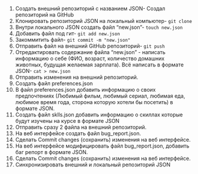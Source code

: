 1. Создать внешний репозиторий c названием JSON- Создал репозиторий на GitHub
2. Клонировать репозиторий JSON на локальный компьютер- `git clone`
3. Внутри локального JSON создать файл “new.json”- `touch new.json`
4. Добавить файл под гит- `git add new.json`
5. Закоммитить файл- `git commit -m "new.json"`
6. Отправить файл на внешний GitHub репозиторий- `git push`
7. Отредактировать содержание файла “new.json” - написать информацию о себе (ФИО, возраст, количество домашних животных, будущая желаемая зарплата). Всё написать в формате JSON- `cat > new.json`
8. Отправить изменения на внешний репозиторий.
9. Создать файл preferences.json
10. В файл preferences.json добавить информацию о своих предпочтениях (Любимый фильм, любимый сериал, любимая еда, любимое время года, сторона которую хотели бы посетить) в формате JSON.
11. Создать файл sklls.json добавить информацию о скиллах которые будут изучены на курсе в формате JSON
12. Отправить сразу 2 файла на внешний репозиторий.
13. На веб интерфейсе создать файл bug_report.json.
14. Сделать Commit changes (сохранить) изменения на веб интерфейсе.
15. На веб интерфейсе модифицировать файл bug_report.json, добавить баг репорт в формате JSON.
16. Сделать Commit changes (сохранить) изменения на веб интерфейсе.
17. Синхронизировать внешний и локальный репозиторий JSON
